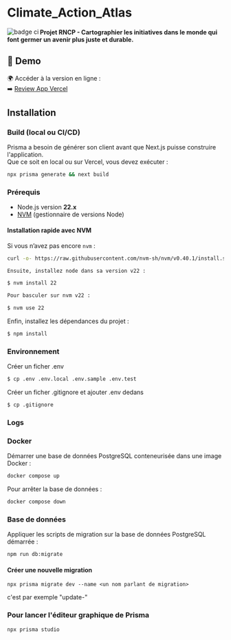 # Climate_Action_Atlas

<img align="left" alt="badge ci" src="https://github.com/PaulaRondao/Climate_Action_Atlas/actions/workflows/node.js.yml/badge.svg" />         


#### Projet RNCP - Cartographier les initiatives dans le monde qui font germer un avenir plus juste et durable.

## 🔗 Demo

🌍 Accéder à la version en ligne :  
➡️ [Review App Vercel](https://github.com/PaulaRondao/Climate_Action_Atlas/commit/ffc2904b787d065fc45e0b4862facb01b3caf573)  

## Installation

### Build (local ou CI/CD)

Prisma a besoin de générer son client avant que Next.js puisse construire l'application.  
Que ce soit en local ou sur Vercel, vous devez exécuter :

```bash
npx prisma generate && next build
```

### Prérequis

- Node.js version **22.x**
- [NVM](https://github.com/nvm-sh/nvm) (gestionnaire de versions Node)

#### Installation rapide avec NVM

Si vous n’avez pas encore `nvm` :

```bash
curl -o- https://raw.githubusercontent.com/nvm-sh/nvm/v0.40.1/install.sh | bash

Ensuite, installez node dans sa version v22 :

$ nvm install 22

Pour basculer sur nvm v22 :

$ nvm use 22
```

Enfin, installez les dépendances du projet :

```bash
$ npm install
```

### Environnement

Créer un ficher .env

```bash
$ cp .env .env.local .env.sample .env.test
```

Créer un ficher .gitignore et ajouter .env dedans

```bash
$ cp .gitignore
```

### Logs

### Docker

Démarrer une base de données PostgreSQL conteneurisée dans une image Docker :

```bash
docker compose up
```

Pour arrêter la base de données :

```bash
docker compose down
```

### Base de données

Appliquer les scripts de migration sur la base de données PostgreSQL démarrée :

```bash
npm run db:migrate
```

#### Créer une nouvelle migration

```
npx prisma migrate dev --name <un nom parlant de migration>
```

<un nom parlant de migration> c'est par exemple "update-<un nom en lien avec la table>"

### Pour lancer l'éditeur graphique de Prisma

```
npx prisma studio
```
